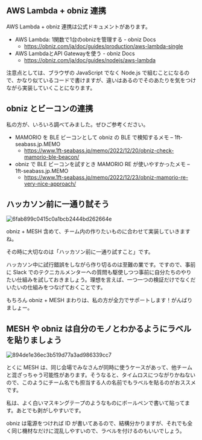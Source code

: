 ## AWS Lambda + obniz 連携

AWS Lambda + obniz 連携は公式ドキュメントがあります。

- AWS Lambda: 1関数で1台のobnizを管理する - obniz Docs
    - https://obniz.com/ja/doc/guides/production/aws-lambda-single
- AWS LambdaとAPI Gatewayを使う - obniz Docs
    - https://obniz.com/ja/doc/guides/nodejs/aws-lambda

注意点としては、ブラウザの JavaScript でなく Node.js で組むことになるので、かなり似ているコードで書けますが、違いはあるのでそのあたりを気をつけながら実装していくことになります。

## obniz とビーコンの連携

私の方が、いろいろ調べてみました。ぜひご参考ください。

- MAMORIO を BLE ビーコンとして obniz の BLE で検知するメモ – 1ft-seabass.jp.MEMO
    - https://www.1ft-seabass.jp/memo/2022/12/20/obniz-check-mamorio-ble-beacon/
- obniz で BLE ビーコンを試すとき MAMORIO RE が使いやすかったメモ – 1ft-seabass.jp.MEMO
    - https://www.1ft-seabass.jp/memo/2022/12/23/obniz-mamorio-re-very-nice-approach/

## ハッカソン前に一通り試そう

![6fab899c0415c0a1bcb2444bd262664e](https://i.gyazo.com/6fab899c0415c0a1bcb2444bd262664e.png)

obniz + MESH 含めて、チーム内の作りたいものに合わせて実装していきますね。

その時に大切なのは「ハッカソン前に一通り試すこと」です。

ハッカソン中に試行錯誤をしながら作り切るのは至難の業です。ですので、事前に Slack でのテクニカルメンターへの質問も駆使しつつ事前に自分たちのやりたい仕組みを試しておきましょう。理想を言えば、一つ一つの検証だけでなくだいたいの仕組みをつなげておくことです。

もちろん obniz + MESH まわりは、私の方が全力でサポートします！がんばりましょー。

## MESH や obniz は自分のモノとわかるようにラベルを貼りましょう

![894de1e36ec3b519d77a3ad986339cc7](https://i.gyazo.com/894de1e36ec3b519d77a3ad986339cc7.jpg)

とくに MESH は、同じ会場でみなさんが同時に使うケースがあって、他チームと混ざっちゃう可能性があります。そうなると、タイムロスにつながりかねないので、このようにチーム名でも担当する人の名前でもラベルを貼るのがおススメです。

私は、よく白いマスキングテープのようなものにボールペンで書いて貼ってます。あとでも剥がしやすいです。

obniz は電源をつければ ID が書いてあるので、結構分かりますが、それでも全く同じ機材なだけに混乱しやすいので、ラベルを付けるのもいいでしょう。

